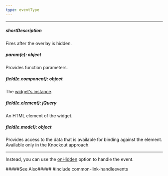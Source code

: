 ```yaml
---
type: eventType
---
```

---
##### shortDescription
Fires after the overlay is hidden.

##### param(e): object
Provides function parameters.

##### field(e.component): object
The [widget's instance](/api-reference/10%20UI%20Widgets/Component/3%20Methods/instance().md '{basewidgetpath}/Methods/#instance').

##### field(e.element): jQuery
An HTML element of the widget.

##### field(e.model): object
Provides access to the data that is available for binding against the element. Available only in the Knockout approach.

---
Instead, you can use the [onHidden](/api-reference/10%20UI%20Widgets/dxOverlay/1%20Configuration/onHidden.md '{basewidgetpath}/Configuration/#onHidden') option to handle the event.

#####See Also#####
#include common-link-handleevents